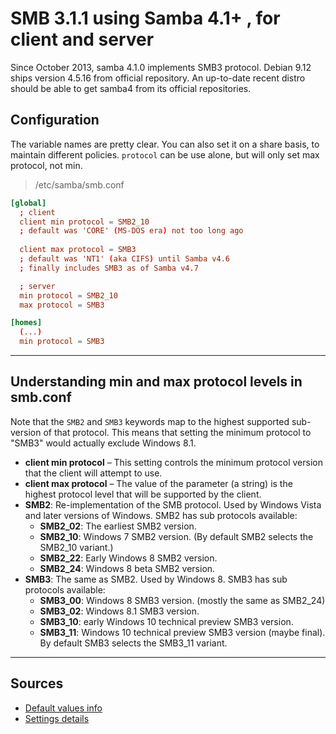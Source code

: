 # SMB 3.1.1 using Samba 4.1+ , for client and server

Since October 2013, samba 4.1.0 implements SMB3 protocol. Debian 9.12 ships version 4.5.16 from official repository. An up-to-date recent distro should be able to get samba4 from its official repositories.

## Configuration

The variable names are pretty clear. You can also set it on a share basis, to maintain different policies. `protocol` can be use alone, but will only set max protocol, not min.

> /etc/samba/smb.conf
```conf --NONAME--
[global]
  ; client
  client min protocol = SMB2_10
  ; default was 'CORE' (MS-DOS era) not too long ago
  
  client max protocol = SMB3
  ; default was 'NT1' (aka CIFS) until Samba v4.6
  ; finally includes SMB3 as of Samba v4.7

  ; server
  min protocol = SMB2_10
  max protocol = SMB3

[homes]
  (...)
  min protocol = SMB3
```


---

## Understanding min and max protocol levels in smb.conf

Note that the `SMB2` and `SMB3` keywords map to the highest supported sub-version of that protocol. This means that setting the minimum protocol to "SMB3" would actually exclude Windows 8.1.

- **client min protocol** – This setting controls the minimum protocol version that the client will attempt to use.
- **client max protocol** – The value of the parameter (a string) is the highest protocol level that will be supported by the client.
- **SMB2**: Re-implementation of the SMB protocol. Used by Windows Vista and later versions of Windows. SMB2 has sub protocols available:
  - **SMB2\_02**: The earliest SMB2 version.
  - **SMB2\_10**: Windows 7 SMB2 version. (By default SMB2 selects the SMB2\_10 variant.)
  - **SMB2\_22**: Early Windows 8 SMB2 version.
  - **SMB2\_24**: Windows 8 beta SMB2 version.
- **SMB3**: The same as SMB2. Used by Windows 8. SMB3 has sub protocols available:
  - **SMB3\_00**: Windows 8 SMB3 version. (mostly the same as SMB2\_24)
  - **SMB3\_02**: Windows 8.1 SMB3 version.
  - **SMB3\_10**: early Windows 10 technical preview SMB3 version.
  - **SMB3\_11**: Windows 10 technical preview SMB3 version (maybe final). By default SMB3 selects the SMB3\_11 variant.

---

## Sources

- [Default values info](https://superuser.com/questions/1226973/how-to-force-linux-cifs-mount-to-default-to-smb3)
- [Settings details](https://www.cyberciti.biz/faq/how-to-configure-samba-to-use-smbv2-and-disable-smbv1-on-linux-or-unix)
